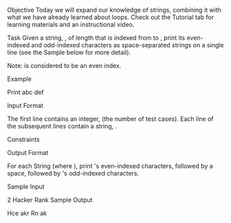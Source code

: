 Objective
Today we will expand our knowledge of strings, combining it with what we have already learned about loops. Check out the Tutorial tab for learning materials and an instructional video.

Task
Given a string, , of length  that is indexed from  to , print its even-indexed and odd-indexed characters as  space-separated strings on a single line (see the Sample below for more detail).

Note:  is considered to be an even index.

Example


Print abc def

Input Format

The first line contains an integer,  (the number of test cases).
Each line  of the  subsequent lines contain a string, .

Constraints

Output Format

For each String  (where ), print 's even-indexed characters, followed by a space, followed by 's odd-indexed characters.

Sample Input

2
Hacker
Rank
Sample Output

Hce akr
Rn ak